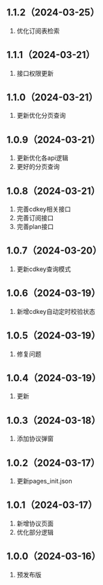 ## 1.1.2（2024-03-25）
1. 优化订阅表检索
## 1.1.1（2024-03-21）
1. 接口权限更新
## 1.1.0（2024-03-21）
1. 更新优化分页查询
## 1.0.9（2024-03-21）
1. 更新优化各api逻辑
2. 更好的分页查询
## 1.0.8（2024-03-21）
1. 完善cdkey相关接口
2. 完善订阅接口
3. 完善plan接口
## 1.0.7（2024-03-20）
1. 更新cdkey查询模式
## 1.0.6（2024-03-19）
1. 新增cdkey自动定时校验状态
## 1.0.5（2024-03-19）
1. 修复问题
## 1.0.4（2024-03-19）
1. 更新
## 1.0.3（2024-03-18）
1. 添加协议弹窗
## 1.0.2（2024-03-17）
1. 更新pages_init.json
## 1.0.1（2024-03-17）
1. 新增协议页面
2. 优化部分逻辑
## 1.0.0（2024-03-16）
1. 预发布版
